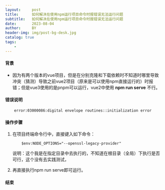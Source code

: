 ```yaml
---
layout:     post
title:      如何解决在使用npm运行项目命令时报错误无法运行问题
subtitle:   如何解决在使用npm运行项目命令时报错误无法运行问题
date:       2023-08-04
author:     BY
header-img: img/post-bg-desk.jpg
catalog: true
tags:
    - 
---
```


#### 背景
* 因为有两个版本的vue项目，但是在分别克隆和下载依赖时不知道时哪里导致冲突（猜测）导致之前vue2项目（原来是可以使用npm直接运行的）时报错；但是vue3使用的是pnpm可以运行，vue2中使用 **npm run serve** 不行。

#### 错误说明
```
    error:03000086:digital envelope routines::initialization error
```

#### 操作步骤
1. 在项目终端命令行中，直接键入如下命令：

    ```
        $env:NODE_OPTIONS="--openssl-legacy-provider"
    ```
    说明：这个我是在指定目录中去执行的，不知道在根目录（全局）下执行是否可行，这个没有去实践测试，

2. 再直接执行npm run serve即可运行。

#### 结束